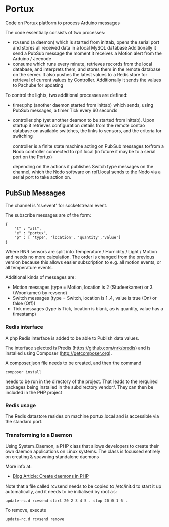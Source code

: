 # Portux

Code on Portux platform to process Arduino messages

The code essentially consists of two processes:
- rcvsend (a daemon) which is started from inittab, opens the serial port and
  stores all received data in a local MySQL database
  Additionally it send a PubSub message the moment it receives a Motion alert from
  the Arduino / Jeenode
- consume which runs every minute, retrieves records from the local
  database, and interprets them, and stores them in the remote database on the server.
  It also pushes the latest values to a Redis store for retrieval of current values by
  Controller.
  Additionally it sends the values to Pachube for updating
  
To control the lights, two additional processes are defined:

- timer.php (another daemon started from inittab) which sends, using PubSub messages, a
  timer Tick every 60 seconds

- controller.php (yet another deamon to be started from inittab). Upon startup it
  retrieves configuration details from the remote contao database on available switches,
  the links to sensors, and the criteria for switching
  
  controller is a finite state machine acting on PubSub messages to/from a Nodo controller
  connected to rpi1.local (in future it may be to a serial port on the Portux)
  
  depending on the actions it publishes Switch type messages on the channel, which the 
  Nodo software on rpi1.local sends to the Nodo via a serial port to take action on.

## PubSub Messages

The channel is 'ss:event' for socketstream event.

The subscribe messages are of the form:

    {
        "t" : "all",
        "e" : "portux",
        "p" : [ 'type', 'location', 'quantity','value']
    }

Where RNR sensors are split into <sensortype> Temperature / Humidity / Light / Motion
and <value> needs no more calculation. The order is changed from the previous version
because this allows easier subscription to e.g. all motion events, or all temperature events.

Additional kinds of messages are:

* Motion messages (type = Motion, location is 2 (Studeerkamer) or 3 (Woonkamer) by rcvsend)
* Switch messages (type = Switch, location is 1..4, value is true (On) or false (Off))
* Tick messages (type is Tick, location is blank, as is quantity, value has a timestamp)



### Redis interface

A php Redis interface is added to be able to Publish data values.

The interface selected is Predis (https://github.com/nrk/predis) and is installed
using Composer (http://getcomposer.org).

A composer.json file needs to be created, and then the command

    composer install

needs to be run in the directory of the project. That leads to the rerquired packages
being installed in the subdirectory vendor/. They can then be included in the PHP project

### Redis usage

The Redis datastore resides on machine portux.local and is accessible via
the standard port.

### Transforming to a Daemon

Using System_Daemon, a PHP class that allows developers to create their own daemon 
applications on Linux systems. The class is focussed entirely on creating & 
spawning standalone daemons

More info at:

- [Blog Article: Create daemons in PHP][1]

  [1]: http://kevin.vanzonneveld.net/techblog/article/create_daemons_in_php/
  
Note that a file called rcvsend needs to be copied to /etc/init.d to start it up automatically,
and it needs to be initialised by root as:

    update-rc.d rcvsend start 20 2 3 4 5 . stop 20 0 1 6 .

To remove, execute

    update-rc.d rcvsend remove
    

